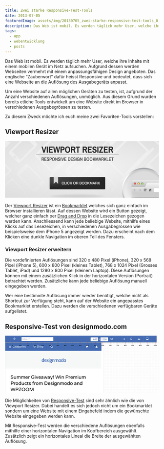 ```yaml
---
title: Zwei starke Responsive-Test-Tools
date: 2013-07-05
featuredImage: assets/img/20130705_zwei-starke-responsive-test-tools_0.jpg
description: Das Web ist mobil. Es werden täglich mehr User, welche ihre Inhalte mit einem mobilen Gerät im Netz aufsuchen. Aufgrund dessen werden Webseiten vermehrt mit einem anpassungsfähigen Design angeboten. Das englische “Zauberwort” dafür heisst Responsive und bedeutet, dass sich eine Webseite an die Auflösung des Ausgabegeräts anpasst.
tags:
  - app
  - webentwicklung
  - posts
---
```

Das Web ist mobil. Es werden täglich mehr User, welche ihre Inhalte mit einem mobilen Gerät im Netz aufsuchen. Aufgrund dessen werden Webseiten vermehrt mit einem anpassungsfähigen Design angeboten. Das englische “Zauberwort” dafür heisst Responsive und bedeutet, dass sich eine Webseite an die Auflösung des Ausgabegeräts anpasst.

Um eine Website auf allen möglichen Geräten zu testen, ist, aufgrund der Anzahl verschiedenen Auflösungen, unmöglich. Aus diesem Grund wurden bereits etliche Tools entwickelt um eine Website direkt im Browser in verschiedenen Ausgabegrössen zu testen.

Zu diesem Zweck möchte ich euch meine zwei Favoriten-Tools vorstellen:

## Viewport Resizer

![Viewport Resizer](assets/img/20130705_zwei-starke-responsive-test-tools_1.jpg)

Der [Viewport Resizer](http://lab.maltewassermann.com/viewport-resizer/) ist ein [Bookmarklet](http://de.wikipedia.org/wiki/Bookmarklet) welches sich ganz einfach im Browser installieren lässt. Auf dessen Website wird ein Button gezeigt, welcher ganz einfach per [Drag and Drop](http://de.wikipedia.org/wiki/Drag_and_Drop) in die Lesezeichen gezogen werden kann. Anschliessend kann jede beliebige Website, mithilfe eines Klicks auf das Lesezeichen, in verschiedenen Ausgabegrössen wie beispielsweise dem iPhone 5 angezeigt werden. Dazu erscheint nach dem Klicken eine dunkle Navigation im oberen Teil des Fensters.

### Viewport Resizer erweitern

Die vordefinierten Auflösungen sind 320 x 480 Pixel (iPhone), 320 x 568 Pixel (iPhone 5), 600 x 800 Pixel (kleines Tablet), 768 x 1024 Pixel (Grosses Tablet, iPad) und 1280 x 800 Pixel (kleinem Laptop). Diese Auflösungen können mit einem zusätzlichen Klick in der horizontalen Version (Portrait) betrachtet werden. Zusätzliche kann jede beliebige Auflösung manuell eingegeben werden.

Wer eine bestimmte Auflösung immer wieder benötigt, welche nicht als Shortcut zur Verfügung steht, kann auf der Website ein angepasstes Bookmarklet erstellen. Dazu werden die verschiedenen verfügbaren Geräte aufgelistet.

## Responsive-Test von designmodo.com

![Responsive-Test](assets/img/20130705_zwei-starke-responsive-test-tools_2.jpg)

Die Möglichkeiten von [Responsive-Test](http://designmodo.com/responsive-test/) sind sehr ähnlich wie die von Viewport Resizer. Dabei handelt es sich jedoch nicht um ein Bookmarklet sondern um eine Website mit einem Eingabefeld indem die gewünschte Website eingegeben werden kann.

Mit Responsive-Test werden die verschiedene Auflösungen ebenfalls mithilfe einer horizontalen Navigation im Kopfbereich ausgewählt. Zusätzlich zeigt ein horizontales Lineal die Breite der ausgewählten Auflösung.

